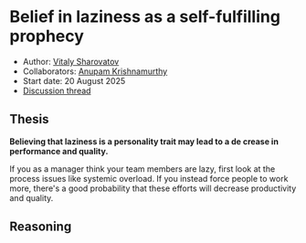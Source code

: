 # Belief in laziness as a self-fulfilling prophecy

- Author: [Vitaly Sharovatov](https://sharovatov.github.io)
- Collaborators: [Anupam Krishnamurthy](https://github.com/anupamck)
- Start date: 20 August 2025
- [Discussion thread](https://github.com/sharovatov/beyondquality/discussions/3)

## Thesis

**Believing that laziness is a personality trait may lead to a de crease in performance and quality.**

If you as a manager think your team members are lazy, first look at the process issues like systemic overload. If you instead force people to work more, there's a good probability that these efforts will decrease productivity and quality.

## Reasoning

